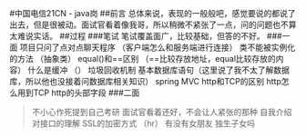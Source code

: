 #中国电信21CN - java岗
##前言
总体来说，表现的一般般吧，感觉要说的都说了出去，但是很被动。面试官看着像我哥，所以稍微不紧张了一点，问的问题也不算太难说实话。
##过程
###笔试
笔试覆盖面广，比较基础，但答的不好。
###一面
项目只问了点对点聊天程序
（客户端怎么和服务端进行连接）
类不能被实例化的方法
（抽象类）
equal()和==区别
（==比较存放地址，equal比较存放的内容）
什么是缓冲
（）
垃圾回收机制
基本数据库语句（这里说了我不太了解数据库，所以他也没接着问数据库相关知识）
spring
MVC
http和TCP的区别
http怎么用到TCP
http的头部字段
###二面
>不小心作死提到自己考研
面试官看着还好，不会让人紧张的那种
自我介绍
对接口的理解
SSL的加密方式
（hr）
有没有女朋友
独生子女吗
